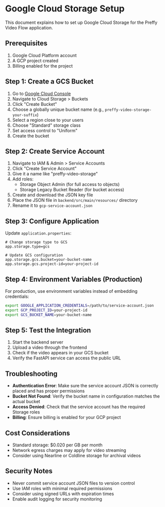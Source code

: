 # Google Cloud Storage Setup

This document explains how to set up Google Cloud Storage for the Preffy Video Flow application.

## Prerequisites

1. Google Cloud Platform account
2. A GCP project created
3. Billing enabled for the project

## Step 1: Create a GCS Bucket

1. Go to [Google Cloud Console](https://console.cloud.google.com/)
2. Navigate to Cloud Storage > Buckets
3. Click "Create Bucket"
4. Choose a globally unique bucket name (e.g., `preffy-video-storage-your-suffix`)
5. Select a region close to your users
6. Choose "Standard" storage class
7. Set access control to "Uniform"
8. Create the bucket

## Step 2: Create Service Account

1. Navigate to IAM & Admin > Service Accounts
2. Click "Create Service Account"
3. Give it a name like "preffy-video-storage"
4. Add roles:
   - Storage Object Admin (for full access to objects)
   - Storage Legacy Bucket Reader (for bucket access)
5. Create and download the JSON key file
6. Place the JSON file in `backend/src/main/resources/` directory
7. Rename it to `gcp-service-account.json`

## Step 3: Configure Application

Update `application.properties`:

```properties
# Change storage type to GCS
app.storage.type=gcs

# Update GCS configuration
app.storage.gcs.bucket=your-bucket-name
app.storage.gcs.project-id=your-project-id
```

## Step 4: Environment Variables (Production)

For production, use environment variables instead of embedding credentials:

```bash
export GOOGLE_APPLICATION_CREDENTIALS=/path/to/service-account.json
export GCP_PROJECT_ID=your-project-id
export GCS_BUCKET_NAME=your-bucket-name
```

## Step 5: Test the Integration

1. Start the backend server
2. Upload a video through the frontend
3. Check if the video appears in your GCS bucket
4. Verify the FastAPI service can access the public URL

## Troubleshooting

- **Authentication Error**: Make sure the service account JSON is correctly placed and has proper permissions
- **Bucket Not Found**: Verify the bucket name in configuration matches the actual bucket
- **Access Denied**: Check that the service account has the required Storage roles
- **Billing**: Ensure billing is enabled for your GCP project

## Cost Considerations

- Standard storage: $0.020 per GB per month
- Network egress charges may apply for video streaming
- Consider using Nearline or Coldline storage for archival videos

## Security Notes

- Never commit service account JSON files to version control
- Use IAM roles with minimal required permissions
- Consider using signed URLs with expiration times
- Enable audit logging for security monitoring
